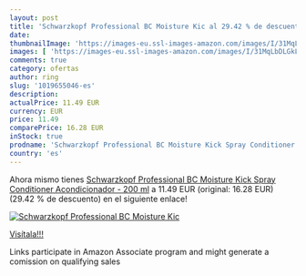 ```yaml
---
layout: post
title: 'Schwarzkopf Professional BC Moisture Kic al 29.42 % de descuento'
date: 
thumbnailImage: 'https://images-eu.ssl-images-amazon.com/images/I/31MqLbDLGkL._SL200_.jpg'
images: [ 'https://images-eu.ssl-images-amazon.com/images/I/31MqLbDLGkL._SL200_.jpg' ]
comments: true
category: ofertas
author: ring
slug: '1019655046-es'
description:
actualPrice: 11.49 EUR
currency: EUR
price: 11.49
comparePrice: 16.28 EUR
inStock: true
prodname: 'Schwarzkopf Professional BC Moisture Kick Spray Conditioner Acondicionador - 200 ml'
country: 'es'
---
```


Ahora mismo tienes [Schwarzkopf Professional BC Moisture Kick Spray Conditioner Acondicionador - 200 ml](https://www.amazon.es/dp/1019655046/?tag=tolees-21) a 11.49 EUR (original: 16.28 EUR) (29.42 %  de descuento) en el siguiente enlace!

[![Schwarzkopf Professional BC Moisture Kic](https://images-eu.ssl-images-amazon.com/images/I/31MqLbDLGkL._SL200_.jpg)](https://www.amazon.es/dp/1019655046/?tag=tolees-21)

[Visítala!!!](https://www.amazon.es/dp/1019655046/?tag=tolees-21)

Links participate in Amazon Associate program and might generate a comission on qualifying sales
